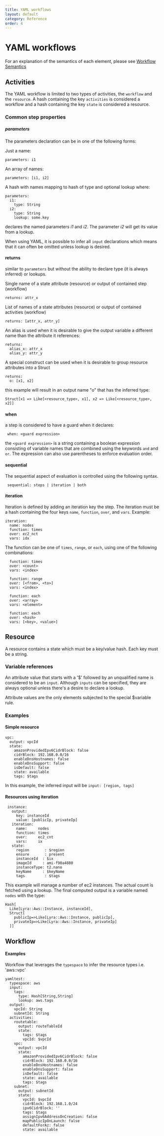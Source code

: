 ```yaml
---
title: YAML workflows
layout: default
category: Reference
order: 4
---
```

# YAML workflows

For an explanation of the semantics of each element, please see [Workflow Semantics](workflow-semantics.md)

## Activities

The YAML workflow is limited to two types of activities, the `workflow` and the `resource`. A hash containing the key `activities` is considered a workflow and a hash containing the key `state` is considered a resource.

### Common step properties
##### parameters

The parameters declaration can be in one of the following forms:

Just a name:

    parameters: i1

An array of names:

    parameters: [i1, i2]

A hash with names mapping to hash of type and optional lookup where:

    parameters:
      i1:
        type: String
      i2:
        type: String
        lookup: some.key

declares the named parameters _i1_ and _i2_. The parameter _i2_ will get its value from a lookup.

When using YAML, it is possible to infer all `input` declarations which means that it can often be omitted unless lookup is desired.

#### returns
similar to `parameters` but without the ability to declare type (it is always inferred) or lookups.

Single name of a state attribute (resource) or output of contained step (workflow)

    returns: attr_x

List of names of a state attributes (resource) or output of contained activities (workflow)

    returns: [attr_x, attr_y]

An alias is used when it is desirable to give the output variable a different name than the attribute it references:

    returns:
      alias_x: attr_x
      alias_y: attr_y

A special construct can be used when it is desirable to group resource attributes into a Struct

    returns:
      o: [x1, x2]

this example will result in an output name "o" that has the inferred type:

    Struct[x1 => Like[<resource_type>, x1], x2 => Like[<resource_type>, x2]]

#### when
a step is considered to have a guard when it declares:

     when: <guard expression>
     
the `<guard expression>` is a string containing a boolean expression consisting of variable names that are combined using the keywords `and` and `or`. The expression can also use parentheses to enforce evaluation order.

#### sequential
The sequential aspect of evaluation is controlled using the following syntax.

     sequential: steps | iteration | both

#### iteration
Iteration is defined by adding an iteration key the step. The iteration must be a hash containing the four keys `name`, `function`, `over`, and `vars`. Example:

    iteration:
      name: nodes
      function: times
      over: ec2_nct
      vars: idx
      
The function can be one of `times`, `range`, or `each`, using one of the following combinations:

      function: times
      over: <count>
      vars: <index>

      function: range
      over: [<from>, <to>]
      vars: <index>

      function: each
      over: <array>
      vars: <element>

      function: each
      over: <hash>
      vars: [<key>, <value>]

## Resource

A resource contains a state which must be a key/value hash. Each key must be a string.

### Variable references
An attribute value that starts with a '$' followed by an unqualified name is considered to be an `input`. Although `inputs` can be specified, they are always optional unless there's a desire to declare a lookup.

Attribute values are the only elements subjected to the special $variable rule.

### Examples

#### Simple resource

    vpc:
      output: vpcId
      state:
        amazonProvidedIpv6CidrBlock: false
        cidrBlock: 192.168.0.0/16
        enableDnsHostnames: false
        enableDnsSupport: false
        isDefault: false
        state: available
        tags: $tags

In this example, the inferred input will be `input: [region, tags]`

#### Resources using iteration

     instance:
       output:
         key: instanceId
         value: [publicIp, privateIp]
       iteration:
         name:     nodes
         function: times
         over:     ec2_cnt
         vars:     ix
       state:
         region       : $region
         ensure       : present
         instanceId  : $ix
         imageId     : ami-f90a4880
         instanceType: t2.nano
         keyName     : $keyName
         tags         : $tags

This example will manage a number of ec2 instances. The actual count is fetched using a lookup.
The final computed output is a variable named `nodes` with the type:

    Hash[
      Like[Lyra::Aws::Instance, instanceId],
      Struct[
        publicIp=>Like[Lyra::Aws::Instance, publicIp],
        privateIp=>Like[Lyra::Aws::Instance, privateIp]
      ]]

## Workflow

#### Examples

Workflow that leverages the `typespace` to infer the resource types i.e. 'aws::vpc'

    yamltest:
      typespace: aws
      input:
        tags:
          type: Hash[String,String]
          lookup: aws.tags
      output:
        vpcId: String
        subnetId: String
      activities:
        routetable:
          output: routeTableId
          state:
            tags: $tags
            vpcId: $vpcId
        vpc:
          output: vpcId
          state:
            amazonProvidedIpv6CidrBlock: false
            cidrBlock: 192.168.0.0/16
            enableDnsHostnames: false
            enableDnsSupport: false
            isDefault: false
            state: available
            tags: $tags
        subnet:
          output: subnetId
          state:
            vpcId: $vpcId
            cidrBlock: 192.168.1.0/24
            ipv6CidrBlock: ''
            tags: $tags
            assignIpv6AddressOnCreation: false
            mapPublicIpOnLaunch: false
            defaultForAz: false
            state: available
